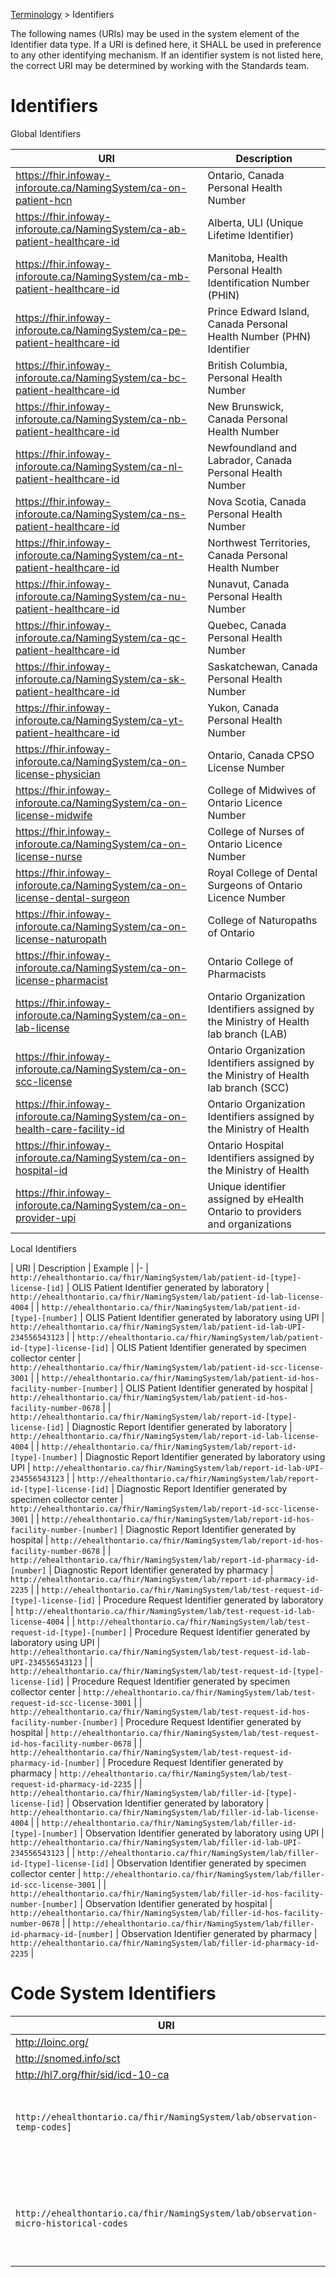 <p id="breadcrumb">

[Terminology](https://simplifier.net/guide/OntarioLaboratoriesInformationSystemProviderQuery/Terminology) > Identifiers

</p>

The following names (URIs) may be used in the system element of the Identifier data type. If a URI is defined here, it SHALL be used in preference to any other identifying mechanism. If an identifier system is not listed here, the correct URI may be determined by working with the Standards team.

# Identifiers

Global Identifiers


| URI | Description         |                                                                                      
---------------|-----------------------|
| https://fhir.infoway-inforoute.ca/NamingSystem/ca-on-patient-hcn          | Ontario, Canada Personal Health Number                | 
| https://fhir.infoway-inforoute.ca/NamingSystem/ca-ab-patient-healthcare-id | Alberta, ULI (Unique Lifetime Identifier)
| https://fhir.infoway-inforoute.ca/NamingSystem/ca-mb-patient-healthcare-id | Manitoba, Health Personal Health Identification Number (PHIN)
| https://fhir.infoway-inforoute.ca/NamingSystem/ca-pe-patient-healthcare-id |Prince Edward Island, Canada Personal Health Number (PHN) Identifier|
| https://fhir.infoway-inforoute.ca/NamingSystem/ca-bc-patient-healthcare-id |British Columbia, Personal Health Number|
| https://fhir.infoway-inforoute.ca/NamingSystem/ca-nb-patient-healthcare-id | New Brunswick, Canada Personal Health Number|
| https://fhir.infoway-inforoute.ca/NamingSystem/ca-nl-patient-healthcare-id | Newfoundland and Labrador, Canada Personal Health Number|
| https://fhir.infoway-inforoute.ca/NamingSystem/ca-ns-patient-healthcare-id | Nova Scotia, Canada Personal Health Number|
| https://fhir.infoway-inforoute.ca/NamingSystem/ca-nt-patient-healthcare-id |Northwest Territories, Canada Personal Health Number|
| https://fhir.infoway-inforoute.ca/NamingSystem/ca-nu-patient-healthcare-id | Nunavut, Canada Personal Health Number|
| https://fhir.infoway-inforoute.ca/NamingSystem/ca-qc-patient-healthcare-id | Quebec, Canada Personal Health Number|
| https://fhir.infoway-inforoute.ca/NamingSystem/ca-sk-patient-healthcare-id |Saskatchewan, Canada Personal Health Number|
| https://fhir.infoway-inforoute.ca/NamingSystem/ca-yt-patient-healthcare-id | Yukon, Canada Personal Health Number|
| https://fhir.infoway-inforoute.ca/NamingSystem/ca-on-license-physician         |  Ontario, Canada CPSO License Number          |    
| https://fhir.infoway-inforoute.ca/NamingSystem/ca-on-license-midwife         |  College of Midwives of Ontario Licence Number         |   
| https://fhir.infoway-inforoute.ca/NamingSystem/ca-on-license-nurse         |  College of Nurses of Ontario Licence Number          |                        
| https://fhir.infoway-inforoute.ca/NamingSystem/ca-on-license-dental-surgeon         |  Royal College of Dental Surgeons of Ontario Licence Number          |                        
| https://fhir.infoway-inforoute.ca/NamingSystem/ca-on-license-naturopath        |  College of Naturopaths of Ontario          |      
| https://fhir.infoway-inforoute.ca/NamingSystem/ca-on-license-pharmacist      |  Ontario College of Pharmacists          |        
| https://fhir.infoway-inforoute.ca/NamingSystem/ca-on-lab-license         |  Ontario Organization Identifiers assigned by the Ministry of Health lab branch (LAB)          |                        
| https://fhir.infoway-inforoute.ca/NamingSystem/ca-on-scc-license         |  Ontario Organization Identifiers assigned by the Ministry of Health lab branch (SCC)          |                        
| https://fhir.infoway-inforoute.ca/NamingSystem/ca-on-health-care-facility-id         |  Ontario Organization Identifiers assigned by the Ministry of Health          |   
| https://fhir.infoway-inforoute.ca/NamingSystem/ca-on-hospital-id |  Ontario Hospital Identifiers assigned by the Ministry of Health          |                     
| https://fhir.infoway-inforoute.ca/NamingSystem/ca-on-provider-upi         |  Unique identifier assigned by eHealth Ontario to providers and organizations          |   

Local Identifiers

| URI | Description |  Example    |
|-
| `http://ehealthontario.ca/fhir/NamingSystem/lab/patient-id-[type]-license-[id]`          |  OLIS Patient Identifier generated by laboratory                  | `http://ehealthontario.ca/fhir/NamingSystem/lab/patient-id-lab-license-4004` |
| `http://ehealthontario.ca/fhir/NamingSystem/lab/patient-id-[type]-[number]`           | OLIS Patient Identifier generated by laboratory using UPI              |   `http://ehealthontario.ca/fhir/NamingSystem/lab/patient-id-lab-UPI-234556543123` |
| `http://ehealthontario.ca/fhir/NamingSystem/lab/patient-id-[type]-license-[id]`          |  OLIS Patient Identifier generated by specimen collector center                  | `http://ehealthontario.ca/fhir/NamingSystem/lab/patient-id-scc-license-3001` |
| `http://ehealthontario.ca/fhir/NamingSystem/lab/patient-id-hos-facility-number-[number]`          | OLIS Patient Identifier generated by hospital              |   `http://ehealthontario.ca/fhir/NamingSystem/lab/patient-id-hos-facility-number-0678`  |
| `http://ehealthontario.ca/fhir/NamingSystem/lab/report-id-[type]-license-[id]`          |  Diagnostic Report Identifier generated by laboratory                  | `http://ehealthontario.ca/fhir/NamingSystem/lab/report-id-lab-license-4004`                                                                                                          |
| `http://ehealthontario.ca/fhir/NamingSystem/lab/report-id-[type]-[number]`           | Diagnostic Report Identifier generated by laboratory using UPI              |   `http://ehealthontario.ca/fhir/NamingSystem/lab/report-id-lab-UPI-234556543123`                                                                                                      |
| `http://ehealthontario.ca/fhir/NamingSystem/lab/report-id-[type]-license-[id]`          |  Diagnostic Report Identifier generated by specimen collector center                  | `http://ehealthontario.ca/fhir/NamingSystem/lab/report-id-scc-license-3001`                                                                                                          |
| `http://ehealthontario.ca/fhir/NamingSystem/lab/report-id-hos-facility-number-[number]`          | Diagnostic Report Identifier generated by hospital              |   `http://ehealthontario.ca/fhir/NamingSystem/lab/report-id-hos-facility-number-0678`                                                                                                     |
| `http://ehealthontario.ca/fhir/NamingSystem/lab/report-id-pharmacy-id-[number]`          | Diagnostic Report Identifier generated by pharmacy              |   `http://ehealthontario.ca/fhir/NamingSystem/lab/report-id-pharmacy-id-2235`                |
| `http://ehealthontario.ca/fhir/NamingSystem/lab/test-request-id-[type]-license-[id]`          |  Procedure Request Identifier generated by laboratory                  | `http://ehealthontario.ca/fhir/NamingSystem/lab/test-request-id-lab-license-4004`                                                                                                          |
| `http://ehealthontario.ca/fhir/NamingSystem/lab/test-request-id-[type]-[number]`           | Procedure Request Identifier generated by laboratory using UPI              |   `http://ehealthontario.ca/fhir/NamingSystem/lab/test-request-id-lab-UPI-234556543123`                                                                                                      |
| `http://ehealthontario.ca/fhir/NamingSystem/lab/test-request-id-[type]-license-[id]`          |  Procedure Request Identifier generated by specimen collector center                  | `http://ehealthontario.ca/fhir/NamingSystem/lab/test-request-id-scc-license-3001`                                                                                                          |
| `http://ehealthontario.ca/fhir/NamingSystem/lab/test-request-id-hos-facility-number-[number]`          | Procedure Request Identifier generated by hospital              |   `http://ehealthontario.ca/fhir/NamingSystem/lab/test-request-id-hos-facility-number-0678`                                                                                                    |
| `http://ehealthontario.ca/fhir/NamingSystem/lab/test-request-id-pharmacy-id-[number]`          | Procedure Request Identifier generated by pharmacy             |   `http://ehealthontario.ca/fhir/NamingSystem/lab/test-request-id-pharmacy-id-2235`                |
| `http://ehealthontario.ca/fhir/NamingSystem/lab/filler-id-[type]-license-[id]`          |  Observation Identifier generated by laboratory                  | `http://ehealthontario.ca/fhir/NamingSystem/lab/filler-id-lab-license-4004`                                                                                                          |
| `http://ehealthontario.ca/fhir/NamingSystem/lab/filler-id-[type]-[number]`           | Observation Identifier generated by laboratory using UPI              |   `http://ehealthontario.ca/fhir/NamingSystem/lab/filler-id-lab-UPI-234556543123`                                                                                                      |
| `http://ehealthontario.ca/fhir/NamingSystem/lab/filler-id-[type]-license-[id]`          |  Observation Identifier generated by specimen collector center                  | `http://ehealthontario.ca/fhir/NamingSystem/lab/filler-id-scc-license-3001`                                                                                                          |
| `http://ehealthontario.ca/fhir/NamingSystem/lab/filler-id-hos-facility-number-[number]`          | Observation Identifier generated by hospital              |   `http://ehealthontario.ca/fhir/NamingSystem/lab/filler-id-hos-facility-number-0678`                                                                                                     |
| `http://ehealthontario.ca/fhir/NamingSystem/lab/filler-id-pharmacy-id-[number]`          | Observation Identifier generated by pharmacy              |   `http://ehealthontario.ca/fhir/NamingSystem/lab/filler-id-pharmacy-id-2235`                                                                                                     |

# Code System Identifiers    

| URI | Description         |                                                                                      
---------------|-----------------------|
|http://loinc.org/         |  LOINC          | 
| http://snomed.info/sct       |  SNOMED CT         |                     
| http://hl7.org/fhir/sid/icd-10-ca       |  ICD-10-CA         | 
| `http://ehealthontario.ca/fhir/NamingSystem/lab/observation-temp-codes]`       |  Observation coding system for OLIS temporary codes         |                     
|  ` http://ehealthontario.ca/fhir/NamingSystem/lab/observation-micro-historical-codes`       |  Observation microbiology coding system for OLIS historical microbiology codes       | 

                                              